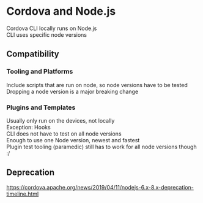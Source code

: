 # Cordova and Node.js

Cordova CLI locally runs on Node.js  
CLI uses specific node versions

## Compatibility

### Tooling and Platforms

Include scripts that are run on node, so node versions have to be tested  
Dropping a node version is a major breaking change

### Plugins and Templates

Usually only run on the devices, not locally  
Exception: Hooks  
CLI does not have to test on all node versions  
Enough to use one Node version, newest and fastest  
Plugin test tooling (paramedic) still has to work for all node versions though :/

## Deprecation

https://cordova.apache.org/news/2019/04/11/nodejs-6.x-8.x-deprecation-timeline.html
